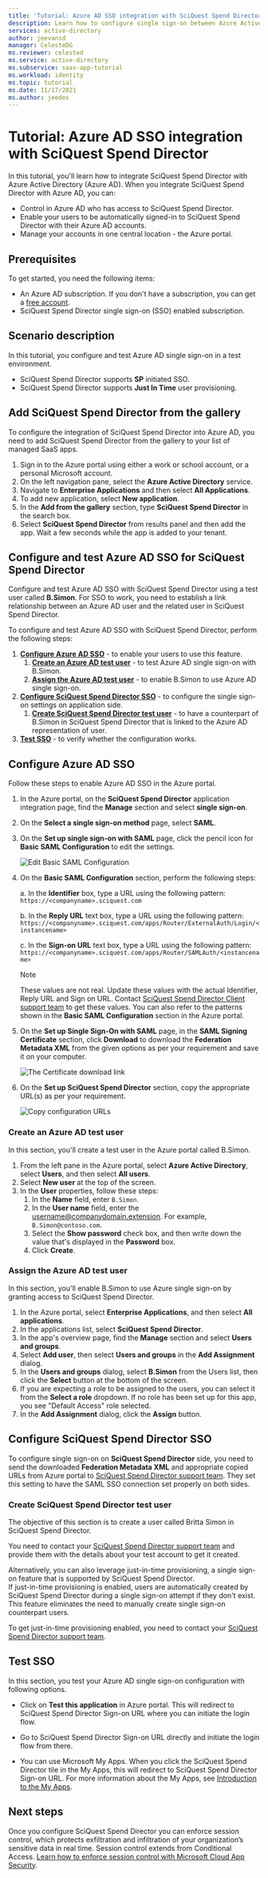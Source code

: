```yaml
---
title: 'Tutorial: Azure AD SSO integration with SciQuest Spend Director'
description: Learn how to configure single sign-on between Azure Active Directory and SciQuest Spend Director.
services: active-directory
author: jeevansd
manager: CelesteDG
ms.reviewer: celested
ms.service: active-directory
ms.subservice: saas-app-tutorial
ms.workload: identity
ms.topic: tutorial
ms.date: 11/17/2021
ms.author: jeedes
---
```

# Tutorial: Azure AD SSO integration with SciQuest Spend Director

In this tutorial, you'll learn how to integrate SciQuest Spend Director with Azure Active Directory (Azure AD). When you integrate SciQuest Spend Director with Azure AD, you can:

* Control in Azure AD who has access to SciQuest Spend Director.
* Enable your users to be automatically signed-in to SciQuest Spend Director with their Azure AD accounts.
* Manage your accounts in one central location - the Azure portal.

## Prerequisites

To get started, you need the following items:

* An Azure AD subscription. If you don't have a subscription, you can get a [free account](https://azure.microsoft.com/free/).
* SciQuest Spend Director single sign-on (SSO) enabled subscription.

## Scenario description

In this tutorial, you configure and test Azure AD single sign-on in a test environment.

* SciQuest Spend Director supports **SP** initiated SSO.
* SciQuest Spend Director supports **Just In Time** user provisioning.

## Add SciQuest Spend Director from the gallery

To configure the integration of SciQuest Spend Director into Azure AD, you need to add SciQuest Spend Director from the gallery to your list of managed SaaS apps.

1. Sign in to the Azure portal using either a work or school account, or a personal Microsoft account.
1. On the left navigation pane, select the **Azure Active Directory** service.
1. Navigate to **Enterprise Applications** and then select **All Applications**.
1. To add new application, select **New application**.
1. In the **Add from the gallery** section, type **SciQuest Spend Director** in the search box.
1. Select **SciQuest Spend Director** from results panel and then add the app. Wait a few seconds while the app is added to your tenant.

## Configure and test Azure AD SSO for SciQuest Spend Director

Configure and test Azure AD SSO with SciQuest Spend Director using a test user called **B.Simon**. For SSO to work, you need to establish a link relationship between an Azure AD user and the related user in SciQuest Spend Director.

To configure and test Azure AD SSO with SciQuest Spend Director, perform the following steps:

1. **[Configure Azure AD SSO](#configure-azure-ad-sso)** - to enable your users to use this feature.
    1. **[Create an Azure AD test user](#create-an-azure-ad-test-user)** - to test Azure AD single sign-on with B.Simon.
    1. **[Assign the Azure AD test user](#assign-the-azure-ad-test-user)** - to enable B.Simon to use Azure AD single sign-on.
1. **[Configure SciQuest Spend Director SSO](#configure-sciquest-spend-director-sso)** - to configure the single sign-on settings on application side.
    1. **[Create SciQuest Spend Director test user](#create-sciquest-spend-director-test-user)** - to have a counterpart of B.Simon in SciQuest Spend Director that is linked to the Azure AD representation of user.
1. **[Test SSO](#test-sso)** - to verify whether the configuration works.

## Configure Azure AD SSO

Follow these steps to enable Azure AD SSO in the Azure portal.

1. In the Azure portal, on the **SciQuest Spend Director** application integration page, find the **Manage** section and select **single sign-on**.
1. On the **Select a single sign-on method** page, select **SAML**.
1. On the **Set up single sign-on with SAML** page, click the pencil icon for **Basic SAML Configuration** to edit the settings.

   ![Edit Basic SAML Configuration](common/edit-urls.png)

4. On the **Basic SAML Configuration** section, perform the following steps:

    a. In the **Identifier** box, type a URL using the following pattern:
    `https://<companyname>.sciquest.com`

    b. In the **Reply URL** text box, type a URL using the following pattern:
    `https://<companyname>.sciquest.com/apps/Router/ExternalAuth/Login/<instancename>`
    
    c. In the **Sign-on URL** text box, type a URL using the following pattern:
    `https://<companyname>.sciquest.com/apps/Router/SAMLAuth/<instancename>`

	> [!NOTE]
	> These values are not real. Update these values with the actual Identifier, Reply URL and Sign on URL. Contact [SciQuest Spend Director Client support team](https://www.jaggaer.com/contact-us/) to get these values. You can also refer to the patterns shown in the **Basic SAML Configuration** section in the Azure portal.

5. On the **Set up Single Sign-On with SAML** page, in the **SAML Signing Certificate** section, click **Download** to download the **Federation Metadata XML** from the given options as per your requirement and save it on your computer.

	![The Certificate download link](common/metadataxml.png)

6. On the **Set up SciQuest Spend Director** section, copy the appropriate URL(s) as per your requirement.

	![Copy configuration URLs](common/copy-configuration-urls.png)

### Create an Azure AD test user 

In this section, you'll create a test user in the Azure portal called B.Simon.

1. From the left pane in the Azure portal, select **Azure Active Directory**, select **Users**, and then select **All users**.
1. Select **New user** at the top of the screen.
1. In the **User** properties, follow these steps:
   1. In the **Name** field, enter `B.Simon`.  
   1. In the **User name** field, enter the username@companydomain.extension. For example, `B.Simon@contoso.com`.
   1. Select the **Show password** check box, and then write down the value that's displayed in the **Password** box.
   1. Click **Create**.

### Assign the Azure AD test user

In this section, you'll enable B.Simon to use Azure single sign-on by granting access to SciQuest Spend Director.

1. In the Azure portal, select **Enterprise Applications**, and then select **All applications**.
1. In the applications list, select **SciQuest Spend Director**.
1. In the app's overview page, find the **Manage** section and select **Users and groups**.
1. Select **Add user**, then select **Users and groups** in the **Add Assignment** dialog.
1. In the **Users and groups** dialog, select **B.Simon** from the Users list, then click the **Select** button at the bottom of the screen.
1. If you are expecting a role to be assigned to the users, you can select it from the **Select a role** dropdown. If no role has been set up for this app, you see "Default Access" role selected.
1. In the **Add Assignment** dialog, click the **Assign** button.

## Configure SciQuest Spend Director SSO

To configure single sign-on on **SciQuest Spend Director** side, you need to send the downloaded **Federation Metadata XML** and appropriate copied URLs from Azure portal to [SciQuest Spend Director support team](https://www.jaggaer.com/contact-us/). They set this setting to have the SAML SSO connection set properly on both sides.

### Create SciQuest Spend Director test user

The objective of this section is to create a user called Britta Simon in SciQuest Spend Director.

You need to contact your [SciQuest Spend Director support team](https://www.jaggaer.com/contact-us/) and provide them with the details about your test account to get it created.

Alternatively, you can also leverage just-in-time provisioning, a single sign-on feature that is supported by SciQuest Spend Director.  
If just-in-time provisioning is enabled, users are automatically created by SciQuest Spend Director during a single sign-on attempt if they don't exist. This feature eliminates the need to manually create single sign-on counterpart users.

To get just-in-time provisioning enabled, you need to contact your [SciQuest Spend Director support team](https://www.jaggaer.com/contact-us/).

## Test SSO

In this section, you test your Azure AD single sign-on configuration with following options. 

* Click on **Test this application** in Azure portal. This will redirect to SciQuest Spend Director Sign-on URL where you can initiate the login flow. 

* Go to SciQuest Spend Director Sign-on URL directly and initiate the login flow from there.

* You can use Microsoft My Apps. When you click the SciQuest Spend Director tile in the My Apps, this will redirect to SciQuest Spend Director Sign-on URL. For more information about the My Apps, see [Introduction to the My Apps](../user-help/my-apps-portal-end-user-access.md).

## Next steps

Once you configure SciQuest Spend Director you can enforce session control, which protects exfiltration and infiltration of your organization’s sensitive data in real time. Session control extends from Conditional Access. [Learn how to enforce session control with Microsoft Cloud App Security](/cloud-app-security/proxy-deployment-aad).